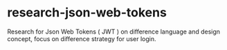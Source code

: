 # research-json-web-tokens
Research for Json Web Tokens ( JWT ) on difference language and design concept, focus on difference strategy for user login.
